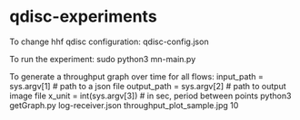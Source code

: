 # qdisc-experiments

To change hhf qdisc configuration: qdisc-config.json 

To run the experiment: sudo python3 mn-main.py

To generate a throughput graph over time for all flows:
    input_path = sys.argv[1]   # path to a json file
    output_path = sys.argv[2]  # path to output image file
    x_unit = int(sys.argv[3])  # in sec, period between points
python3 getGraph.py log-receiver.json throughput_plot_sample.jpg 10 

